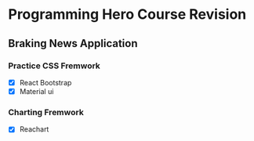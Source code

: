 # Programming Hero Course Revision

## Braking News Application 

### Practice CSS Fremwork
- [x] React Bootstrap
- [x] Material ui

### Charting Fremwork
- [x] Reachart